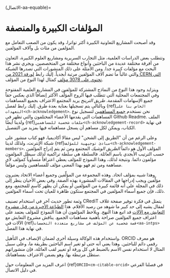 (الاتصال-aa-equable)=
# المؤلفات الكبيرة والمنصفة

وقد أصبحت المشاريع التعاونية الكبيرة أكثر تواترا، وقد يكون من الصعب التعامل مع المؤلفين من مئات بل وآلاف المؤلفين.

وتتطلب بعض الدراسات العلمية، مثل التجارب السريرية ومشاريع العلوم الكبيرة، التعاون من أفرقة مختلفة عديدة من الباحثين وأنواع مختلفة من المتخصصين. ويجري نشر هذا البحث مع مؤلفات كبيرة جدا. ومن الأمثلة على ذلك المنشورات التي تصدرها الشبكة والتي غالباً ما تضم آلاف المؤلفين مرتبة أبجدياً. إليك رابط [لورقة 2021 من CERN التي تحتوي على 3078 مؤلف](http://cds.cern.ch/record/2753518#) كمثال لهذا النوع من المؤلف.

ويتزايد وجود هذا النوع من النماذج المشتركة للمؤلفين في المشاريع العلمية المفتوحة وفي المجتمعات المحلية التي تتطلب فيها الروح المؤلِّف الأكثر إنصافاً الذي يعكس حقاً جميع الإسهامات المقدمة. *طريق الترينج* يريد المجتمع الاعتراف بجميع المساهمات وبالتالي يتم تسجيلها بعناية بعدة طرق. إليك رابط لفصل {ref}`الخاص بنا على التعهدات<ch-acknowledgement>`. نحن نستخدم [جميع المساهمين](https://allcontributors.org/) لتسجيل نوع المساهمات التي يقدمها الأعضاء المختلفون والتي تظهر في Github Readme. الملف ولدينا أيضًا {ref}`ملفات شخصية للمساهمين<ch-acknowledgement-record>` في نهاية الكتاب، ويمكن لكل مساهم أن يسجل مساهماته فيها بمزيد من التفصيل.

وعلى الرغم من أن "الطريق إلى الشحن" ليس مقالا أكاديميا، فهو كتاب منشور على شبكة الإنترنت، ولذلك لدينا {ref}`مبادئ توجيهية للمؤلف<ch-acknowledgement-members>`. المؤلف الأول هو دائماً *الطريق الوشيك* المجتمع ومن ثم يتم إدراج المؤلفين حسب الترتيب الأبجدي باسم العائلة. فالسلطة هي سلطة تراكمية لذلك سيظل المؤلفون مؤلفون دائما. ونتيجة لذلك، وهذا النموذج للمؤلف يعطي اعترافاً متساوياً كمؤلف لأي مساهمة ومن ثم فهو بهذا المعنى مؤلف للمساهمين وليس مؤلفاً.

وهذا شبيه بمؤلف اتحاد. وهذه المجموعة من المؤلِّفين وجميع أعضاء الاتحاد يعتبرون مؤلِّفين ويجب إدراجها في المقالات المنشورة بهذه الصفة. وفي بعض الأحيان ينظر إلى ذلك في المجلة على أنه قائمة كبيرة من المؤلفين أو يمكن أن يظهر كاسم للمجتمع، ومع ذلك، فإن جميع أسماء المؤلفين في المجتمع ستكون ظاهرة للعيان تحت أسماء المؤلفين.

وثمة تطور حديث آخر في استخدام تصنيف CRediT يتمثل في فكرة توفير صفحة غلاف لمقال يشبه إلى حد كبير ما شوهد من رصيد الأفلام. هذا [الطباعة الأخيرة من قبل مشروع التعايش مع الآلات](https://livingwithmachines.ac.uk/highlighting-authors-contributions-and-interdisciplinary-collaborations-in-living-with-machines/) قد اتبع هذا النهج. ويلاحظ المؤلفون أن هذا النموذج للمؤلف يعتمد على اعتراف جميع المؤلفين صراحة بأهمية مساهمات الجميع. يناقش مشروع التعايش مع الآلات في {ref}`قصة شخصية عن المؤلف في مشاريع متعددة التخصصات<aa-intps>` في نهاية هذا الفصل.

واستخدام هذه الوكالة وسيلة أخرى لضمان الإنصاف في التأهيل. ORCID هو معرف رقمي دائم للباحثين. وهذا يعني أنه حتى لو تغير اسم الباحثين بطريقة ما، وعلى سبيل المثال لا استخدام نفس الاسم بالضبط في كل ورقة أو تغيير لقب العائلة، فإن منشوراتهم ستظل مرتبطة بها. وهو يضمن الاعتراف بمساهماتك.

اعرف المزيد من المعلومات حول {ref}`ORCID<cm-citable-orcid>` في فصلنا الفرعي في دليل الاتصال. 
